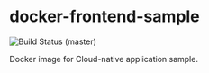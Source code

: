 # docker-frontend-sample

![Build Status (master)](https://codebuild.ap-northeast-1.amazonaws.com/badges?uuid=eyJlbmNyeXB0ZWREYXRhIjoiUjYrNUlteGwrYTVDaXQ3ZFJseE1naHFiVGNuNlZxYUZEd05kZ3VGeG5odHEzM283MDVlSGxmeS8wNHR5YUJFaGxlUVpGVWZueUJITDlPT2F3MTVCbG1rPSIsIml2UGFyYW1ldGVyU3BlYyI6Ijhqd1pTb1RoVnRRUmJtYVMiLCJtYXRlcmlhbFNldFNlcmlhbCI6MX0%3D&branch=master)

Docker image for Cloud-native application sample.
